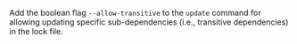 Add the boolean flag `--allow-transitive` to the `update` command for allowing updating specific sub-dependencies (i.e., transitive dependencies) in the lock file.